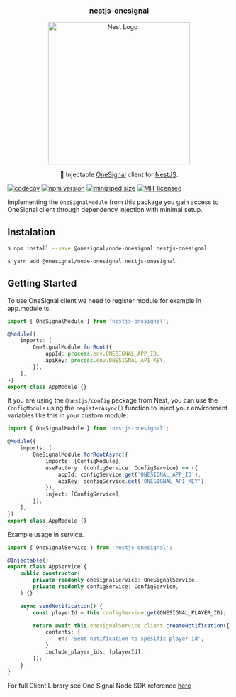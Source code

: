 <p align="center">
  <h3 align="center">
    nestjs-onesignal
  </h3>

  <p align="center">
    <a href="http://nestjs.com/" target="blank"><img src="https://nestjs.com/img/logo_text.svg" width="320" alt="Nest Logo" /></a>
  </p>

  <p align="center">
    💉 Injectable <a href="https://onesignal.com/">OneSignal</a> client for <a href="https://nestjs.com/">NestJS</a>.
  </p>

  [![codecov](https://codecov.io/gh/mughieams/nestjs-onesignal/branch/main/graph/badge.svg?token=SacfYAwyeP)](https://codecov.io/gh/mughieams/nestjs-onesignal) [![npm version](https://img.shields.io/npm/v/nestjs-onesignal)](https://www.npmjs.com/package/nestjs-onesignal) [![miniziped size](https://badgen.net/bundlephobia/minzip/nestjs-onesignal)](https://bundlephobia.com/result?p=nestjs-onesignal) [![MIT licensed](https://img.shields.io/github/license/mughieams/nestjs-onesignal)](https://raw.githubusercontent.com/mughieams/nestjs-onesignal/main/LICENSE)
</p>

Implementing the `OneSignalModule` from this package you gain access to OneSignal client through dependency injection with minimal setup.

## Instalation

```bash
$ npm install --save @onesignal/node-onesignal nestjs-onesignal
```

```bash
$ yarn add @onesignal/node-onesignal nestjs-onesignal
```

## Getting Started

To use OneSignal client we need to register module for example in app.module.ts

```typescript
import { OneSignalModule } from 'nestjs-onesignal';

@Module({
    imports: [
        OneSignalModule.forRoot({
            appId: process.env.ONESIGNAL_APP_ID,
            apiKey: process.env.ONESIGNAL_API_KEY,
        }),
    ],
})
export class AppModule {}
```

If you are using the `@nestjs/config` package from Nest, you can use the `ConfigModule` using the `registerAsync()` function to inject your environment variables like this in your custom module:

```typescript
import { OneSignalModule } from 'nestjs-onesignal';

@Module({
    imports: [
        OneSignalModule.forRootAsync({
            imports: [ConfigModule],
            useFactory: (configService: ConfigService) => ({
                appId: configService.get('ONESIGNAL_APP_ID'),
                apiKey: configService.get('ONESIGNAL_API_KEY'),
            }),
            inject: [ConfigService],
        }),
    ],
})
export class AppModule {}
```

Example usage in service.

```typescript
import { OneSignalService } from 'nestjs-onesignal';

@Injectable()
export class AppService {
    public constructor(
        private readonly onesignalService: OneSignalService,
        private readonly configService: ConfigService,
    ) {}

    async sendNotification() {
        const playerId = this.configService.get(ONESIGNAL_PLAYER_ID);

        return await this.onesignalService.client.createNotification({
            contents: {
                en: 'Sent notification to spesific player id',
            },
            include_player_ids: [playerId],
        });
    }
}
```

For full Client Library see One Signal Node SDK reference [here](https://github.com/OneSignal/node-onesignal)
